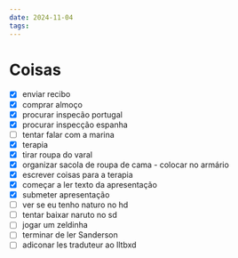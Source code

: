 ```yaml
---
date: 2024-11-04
tags:
---
```

# Coisas

- [x] enviar recibo
- [x] comprar almoço
- [x] procurar inspecão portugal
- [x] procurar inspecção espanha
- [ ] tentar falar com a marina
- [x] terapia
- [x] tirar roupa do varal
- [x] organizar sacola de roupa de cama - colocar no armário
- [x] escrever coisas para a terapia
- [x] começar a ler texto da apresentação
- [x] submeter apresentação
- [ ] ver se eu tenho naturo no hd
- [ ] tentar baixar naruto no sd
- [ ] jogar um zeldinha
- [ ] terminar de ler Sanderson
- [ ] adiconar les traduteur ao lltbxd